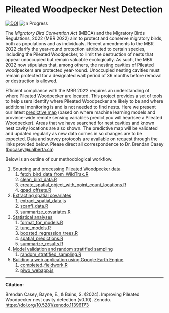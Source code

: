 
# Pileated Woodpecker Nest Detection


[![DOI](https://zenodo.org/badge/648137985.svg)](https://zenodo.org/doi/10.5281/zenodo.11396172) ![In Progress](https://img.shields.io/badge/Status-In%20Progress-yellow)

The _Migratory Bird Convention Act_ (MBCA) and the Migratory Birds Regulations, 2022 (MBR 2022) aim to protect and conserve migratory birds, both as populations and as individuals. Recent amendments to the MBR 2022 clarify the year-round protection attributed to certain species, including the Pileated Woodpecker, to limit the destruction of nests that appear unoccupied but remain valuable ecologically. As such, the MBR 2022 now stipulates that, among others, the nesting cavities of Pileated woodpeckers are protected year-round. Unoccupied nesting cavities must remain protected for a designated wait period of 36 months before removal or destruction is allowed.

Efficient compliance with the MBR 2022 requires an understanding of where Pileated Woodpecker are located. This project provides a set of tools to help users identify where Pileated Woodpecker are likely to be and where additional monitoring is and is not needed to find nests. Here we present our latest [predictive map](https://ee-bgcasey-piwomodels.projects.earthengine.app/view/pileatedwoodpecker) (based on where machine learning models and province-wide remote sensing variables predict you will hear/see a Pileated Woodpecker). Areas that we have searched for nest cavities and known nest cavity locations are also shown. The predictive map will be validated and updated regularly as new data comes in so changes are to be expected. Data and survey protocols are available on request through the links provided below. Please direct all correspondence to Dr. Brendan Casey (bgcasey@ualberta.ca)

Below is an outline of our methodological workflow. 

1. [Sourcing and processing Pileated Woodpecker data](documentation/piwo_data.md)
   1. [fetch_bird_data_from_WildTrax.R](1_code/r_scripts/fetch_bird_data_from_WildTrax.R)
   2. [clean_bird_data.R](1_code/r_scripts/clean_bird_data.R)
   3. [create_spatial_object_with_point_count_locations.R](1_code/r_scripts/create_spatial_object_with_point_count_locations.R)
   4. [qpad_offsets.R](1_code/r_scripts/qpad_offsets.R)
2. [Extracting spatial covariates](documentation/spatial_covariates.md)
   1. [extract_spatial_data.js](1_code/GEE/extract_spatial_data.js)
   2. [scanfi_data.R](1_code/r_scripts/scanfi_data.R)
   3. [summarize_covariates.R](1_code/r_scripts/summarize_covariates.R)
3. [Statistical analyses](documentation/statistical_analyses.md)
   1. [format_for_models.R](1_code/r_scripts/format_for_models.R)
   2. [tune_models.R](1_code/r_scripts/tune_models.R)
   3. [boosted_regression_trees.R](1_code/r_scripts/boosted_regression_trees.R)
   4. [spatial_predictions.R](1_code/r_scripts/spatial_predictions.R)
   5. [summarize_results.R](1_code/r_scripts/summarize_results.R)
4. [Model validation and random stratified sampling](documentation/random_stratified_sampling.md)
   1. [random_stratified_sampling.R](1_code/r_scripts/random_stratified_sampling.R)
5. [Building a web application using Google Earth Engine](documentation/gee_web_application.md)
   1. [completed_fieldwork.R](1_code/r_scripts/completed_fieldwork.R)
   2. [piwo_webapp.js](1_code/GEE/piwo_webapp.js)



----
**Citation:**

Brendan Casey, Bayne, E., & Bains, S. (2024). Improving Pileated Woodpecker nest cavity detection (v0.10). Zenodo. https://doi.org/10.5281/zenodo.11396173
